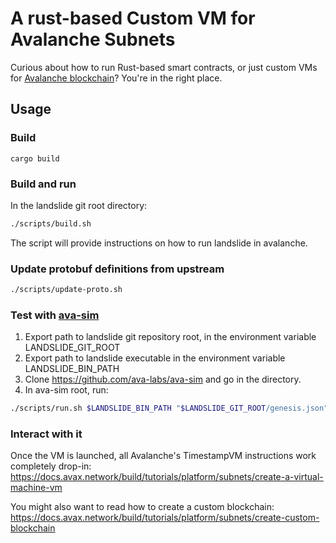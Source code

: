 # A rust-based Custom VM for Avalanche Subnets

Curious about how to run Rust-based smart contracts, or just custom VMs for [Avalanche blockchain](https://www.avax.network/)? You're in the right place.


## Usage

### Build

`cargo build`

### Build and run

In the landslide git root directory:

```.bash
./scripts/build.sh
```

The script will provide instructions on how to run landslide in avalanche.

### Update protobuf definitions from upstream

```.bash
./scripts/update-proto.sh
```

### Test with [ava-sim](https://github.com/ava-labs/ava-sim)

1. Export path to landslide git repository root, in the environment variable LANDSLIDE_GIT_ROOT
2. Export path to landslide executable in the environment variable LANDSLIDE_BIN_PATH
2. Clone https://github.com/ava-labs/ava-sim and go in the directory.
3. In ava-sim root, run:
```.bash
./scripts/run.sh $LANDSLIDE_BIN_PATH "$LANDSLIDE_GIT_ROOT/genesis.json"
```

### Interact with it

Once the VM is launched, all Avalanche's TimestampVM instructions work completely drop-in:
https://docs.avax.network/build/tutorials/platform/subnets/create-a-virtual-machine-vm

You might also want to read how to create a custom blockchain:
https://docs.avax.network/build/tutorials/platform/subnets/create-custom-blockchain


